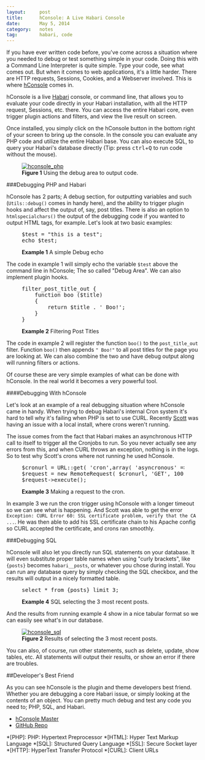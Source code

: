 ```yaml
---
layout:     post
title:      hConsole: A Live Habari Console
date:       May 5, 2014
category:   notes
tag:        habari, code
---
```


If you have ever written code before, you've come across a situation where you needed to debug or test something simple in your code. Doing this with a Command Line Interpreter is quite simple. Type your code, see what comes out. But when it comes to web applications, it's a little harder. There are HTTP requests, Sessions, Cookies, and a Webserver involved. This is where [hConsole](https://github.com/habari-extras/hconsole "hConsole github repo") comes in.

hConsole is a live [Habari](https://habariproject.org/en/ "Habari Project's main site") console, or command line, that allows you to evaluate your code directly in your Habari installation, with all the HTTP request, Sessions, etc. there. You can access the entire Habari core, even trigger plugin actions and filters, and view the live result on screen.

Once installed, you simply click on the hConsole button in the bottom right of your screen to bring up the console. In the console you can evaluate any PHP code and utilize the entire Habari base. You can also execute SQL, to query your Habari's database directly (Tip: press <kbd>ctrl</kbd>+<kbd>Q</kbd> to run code without the mouse).

<div><figure>
<a href="http://farm9.staticflickr.com/8099/8590516105_9d9462457c_b.jpg" class="fancybox"><img alt="hconsole_php" src="http://farm9.static.flickr.com/8099/8590516105_9d9462457c.jpg" class="card center"></a>
<figcaption><b>Figure 1</b> Using the debug area to output code.<figcaption>
</figure></div>

###Debugging PHP and Habari

hConsole has 2 parts; A debug section, for outputting variables and such (`Utils::debug()` comes in handy here), and the ability to trigger plugin hooks and affect the output of, say, post titles. There is also an option to `htmlspecialchars()` the output of the debugging code if you wanted to output HTML tags, for example. Let's look at two basic examples:

<div><figure>
<pre class="highlight php">
$test = "this is a test";
echo $test;
</pre>
<figcaption><b>Example 1</b> A simple Debug echo<figcaption>
</figure></div>

The code in example 1 will simply echo the variable `$test` above the command line in hConsole; The so called "Debug Area". We can also implement plugin hooks.

<div><figure>
<pre class="highlight php">
filter_post_title_out {
    function boo ($title)
    {
        return $title . ' Boo!';
    }
}
</pre>
<figcaption><b>Example 2</b> Filtering Post Titles<figcaption>
</figure></div>

The code in example 2 will register the function `boo()` to the `post_title_out` filter. Function `boo()` then appends `" Boo!"` to all post titles for the page you are looking at. We can also combine the two and have debug output along will running filters or actions.

Of course these are very simple examples of what can be done with hConsole. In the real world it becomes a very powerful tool. 

####Debugging With hConsole

Let's look at an example of a real debugging situation where hConsole came in handy. When trying to debug Habari's internal Cron system it's hard to tell why it's failing when PHP is set to use CURL. Recently [Scott](http://skippy.net "Scott's website") was having an issue with a local install, where crons weren't running.

The issue comes from the fact that Habari makes an asynchronous HTTP call to itself to trigger all the Cronjobs to run. So you never actually see any errors from this, and when CURL throws an exception, nothing is in the logs. So to test why Scott's crons where not running he used hConsole.

<div><figure>
<pre class="highlight php">
$cronurl = URL::get( 'cron',array( 'asyncronous' => Utils::crypt( Options::get( 'public-GUID' ) ) ) );
$request = new RemoteRequest( $cronurl, 'GET', 100 );
$request->execute();
</pre>
<figcaption><b>Example 3</b> Making a request to the cron.<figcaption>
</figure></div>

In example 3 we run the cron trigger using hConsole with a longer timeout so we can see what is happening. And Scott was able to get the error `Exception: CURL Error 60: SSL certificate problem, verify that the CA ...`. He was then able to add his  SSL certificate chain to his Apache config so CURL accepted the certificate, and crons ran smoothly.

###Debugging SQL

hConsole will also let you directly run SQL statements on your database. It will even substitute proper table names when using "curly brackets", like `{posts}` becomes `habari__posts`, or whatever you chose during install. You can run any database query by simply checking the SQL checkbox, and the results will output in a nicely formatted table.

<div><figure>
<pre class="highlight sql">
select * from {posts} limit 3;
</pre>
<figcaption><b>Example 4</b> SQL selecting the 3 most recent posts.<figcaption>
</figure></div>

And the results from running example 4 show in a nice tabular format so we can easily see what's in our database.

<div><figure>
<a href="http://farm9.static.flickr.com/8506/8591609336_bf476f433f_b.jpg" class="fancybox"><img alt="hconsole_sql" src="http://farm9.static.flickr.com/8506/8591609336_bf476f433f.jpg" class="center card"></a>
<figcaption><b>Figure 2</b> Results of selecting the 3 most recent posts.<figcaption>
</figure></div>

You can also, of course, run other statements, such as delete, update, show tables, etc. All statements will output their results, or show an error if there are troubles.

##Developer's Best Friend

As you can see hConsole is the plugin and theme developers best friend. Whether you are debugging a core Habari issue, or simply looking at the contents of an object. You can pretty much debug and test any code you need to; PHP, SQL, and Habari.

<ul class="download">
<li><a href="https://github.com/habari-extras/hconsole/archive/master.zip">hConsole Master <i class="icon-box-add"></i></a></li>
<li><a href="https://github.com/habari-extras/hconsole">GitHub Repo <i class="icon-github"></i></a> </li>
</ul>

*[PHP]: PHP: Hypertext Preprocessor
*[HTML]: Hyper Text Markup Language
*[SQL]: Structured Query Language
*[SSL]: Secure Socket layer
*[HTTP]: HyperText Transfer Protocol
*[CURL]: Client URLs
